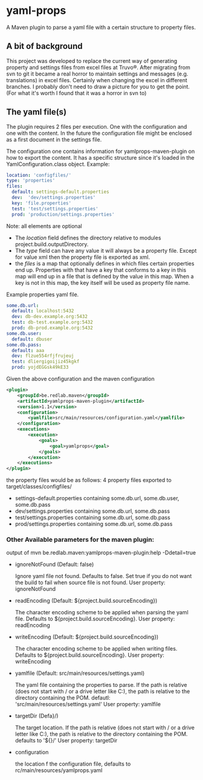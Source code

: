 # yaml-props

A Maven plugin to parse a yaml file with a certain structure to property files.

## A bit of background
This project was developed to replace the current way of generating property and settings files from excel files at Truvo&reg;.
 After migrating from svn to git it became a real horror to maintain settings and messages (e.g. translations) in excel files. Certainly when changing the excel in different branches. I probably don't need to draw a picture for you to get the point. (For what it's worth I found that it was a horror in svn to)

## The yaml file(s)

The plugin requires 2 files per execution. One with the configuration and one with the content. In the future the configuration file might be enclosed as a first document in the settings file.

The configuration one contains information for yamlprops-maven-plugin on how to export the content. It has a specific structure since it's loaded in the YamlConfiguration.class object.
Example:
```yaml
location: 'configfiles/'
type: 'properties'
files:
  default: settings-default.properties
  dev:  'dev/settings.properties'
  key: 'file.properties'
  test: 'test/settings.properties'
  prod: 'production/settings.properties'
```

Note: all elements are optional
* The *location* field defines the directory relative to modules project.build.outputDirectory.
* The *type* field can have any value it will always be a property file. Except for value xml then the property file is exported as xml.
* the *files* is a map that optionally defines in which files certain properties end up. Properties with that have a key that conforms to a key in this map will end up in a file that is defined by the value in this map. When a key is not in this map, the key itself will be used as property file name.

Example properties yaml file.

```yaml
some.db.url:
  default: localhost:5432
  dev: db-dev.example.org:5432
  test: db-test.example.org:5432
  prod: db-prod.example.org:5432
some.db.user:
  default: dbuser
some.db.pass:
  default: aaa
  dev: flzue554rfjfrujeuj
  test: dliergigoijiz45kgkf
  prod: yojdEGGsk49kE33

```

Given the above configuration and the maven configuration
```xml
<plugin>
    <groupId>be.redlab.maven</groupId>
    <artifactId>yamlprops-maven-plugin</artifactId>
    <version>1.1</version>
    <configuration>
        <yamlfile>src/main/resources/configuration.yaml</yamlfile>
    </configuration>
    <executions>
        <execution>
            <goals>
                <goal>yamlprops</goal>
            </goals>
        </execution>
    </executions>
</plugin>
```
the property files would be as follows: 4 property files exported to target/classes/configfiles/
* settings-default.properties containing some.db.url, some.db.user, some.db.pass
* dev/settings.properties containing some.db.url, some.db.pass
* test/settings.properties containing some.db.url, some.db.pass
* prod/settings.properties containing some.db.url, some.db.pass


### Other Available parameters for the maven plugin:
output of mvn be.redlab.maven:yamlprops-maven-plugin:help -Ddetail=true 

*    ignoreNotFound (Default: false)

      Ignore yaml file not found. Defaults to false. Set true if you do not want
      the build to fail when source file is not found.
      User property: ignoreNotFound

*    readEncoding (Default: ${project.build.sourceEncoding})

      The character encoding scheme to be applied when parsing the yaml file.
      Defaults to ${project.build.sourceEncoding}.
      User property: readEncoding

 *   writeEncoding (Default: ${project.build.sourceEncoding})
 
      The character encoding scheme to be applied when writing files. Defaults
      to ${project.build.sourceEncoding}.
      User property: writeEncoding

 *  yamlfile (Default: src/main/resources/settings.yaml)
 
      The yaml file containing the properties to parse. If the path is relative
      (does not start with / or a drive letter like C:), the path is relative to
      the directory containing the POM.
      defautl: 'src/main/resources/settings.yaml'
      User property: yamlfile
*    targetDir (Defa}/)

      The target location. If the path is relative (does not start with / or a
      drive letter like C:), the path is relative to the directory containing
      the POM.
      defaults to '${}/'
      User property: targetDir
*   configuration

    the location f the configuration file, defaults to rc/main/resources/yamlprops.yaml
